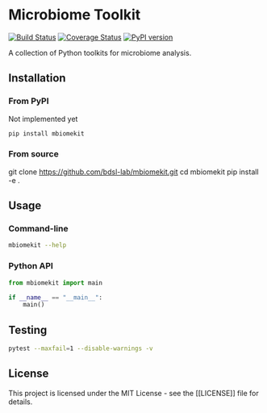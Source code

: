 # Microbiome Toolkit 

[![Build Status](https://github.com/bdsl-lab/mbiomekit/actions/workflows/ci.yml/badge.svg)](https://github.com/bdsl-lab/mbiomekit/actions)
[![Coverage Status](https://coveralls.io/repos/github/bdsl-lab/mbiomekit/badge.svg?branch=main)](https://coveralls.io/github/bdsl-lab/mbiomekit?branch=main)
[![PyPI version](https://badge.fury.io/py/mbiomekit.svg)](https://badge.fury.io/py/mbiomekit)

A collection of Python toolkits for microbiome analysis. 

## Installation 

### From PyPI

Not implemented yet

```bash
pip install mbiomekit
```

### From source 

git clone https://github.com/bdsl-lab/mbiomekit.git
cd mbiomekit
pip install -e .

## Usage 

### Command-line 

```bash 
mbiomekit --help 
```

### Python API

```python
from mbiomekit import main 

if __name__ == "__main__":
    main()
```

## Testing 

```bash
pytest --maxfail=1 --disable-warnings -v
```

## License

This project is licensed under the MIT License - see the [[LICENSE]] file for details. 

